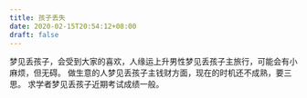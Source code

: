 ```yaml
---
title: 孩子丢失
date: 2020-02-15T20:54:12+08:00
draft: false
---
```


梦见丢孩子，会受到大家的喜欢，人缘运上升男性梦见丢孩子主旅行，可能会有小麻烦，但无碍。
做生意的人梦见丢孩子主钱财方面，现在的时机还不成熟，要三思。
求学者梦见丢孩子近期考试成绩一般。
